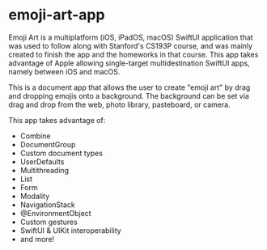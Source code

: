 # emoji-art-app

Emoji Art is a multiplatform (iOS, iPadOS, macOS) SwiftUI application that was used to follow along with Stanford's CS193P course, and was mainly created to finish the app and the homeworks in that course. This app takes advantage of Apple allowing single-target multidestination SwiftUI apps, namely between iOS and macOS.

This is a document app that allows the user to create "emoji art" by drag and dropping emojis onto a background. The background can be set via drag and drop from the web, photo library, pasteboard, or camera. 

This app takes advantage of:
- Combine
- DocumentGroup
- Custom document types
- UserDefaults
- Multithreading
- List
- Form
- Modality
- NavigationStack
- @EnvironmentObject
- Custom gestures
- SwiftUI & UIKit interoperability
- and more!
